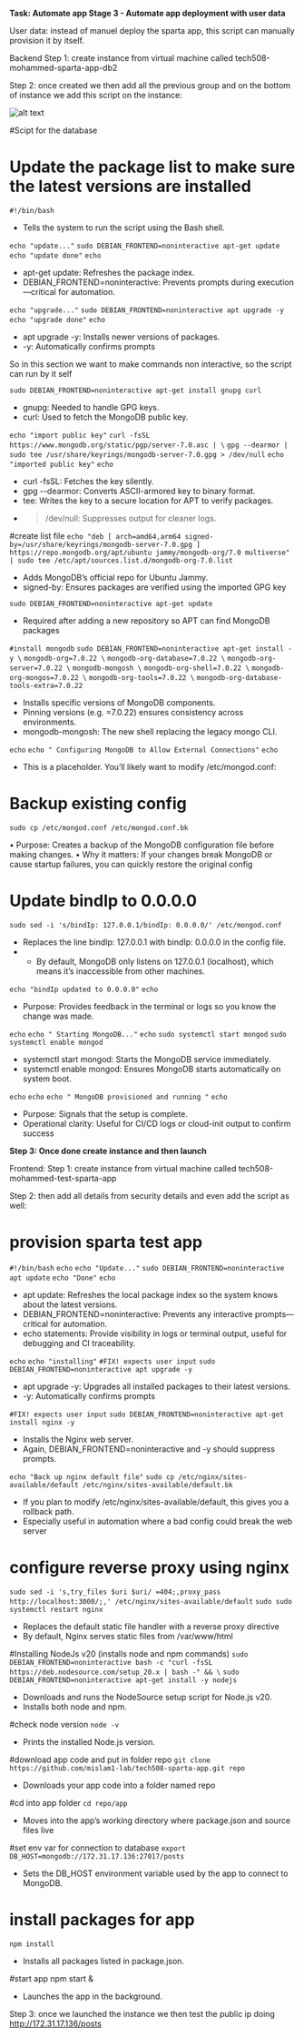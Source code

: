 
**Task: Automate app Stage 3 - Automate app deployment with user data**

User data:  instead of manuel deploy the sparta app, this script can manually provision it by itself.

Backend 
Step 1: create instance from virtual machine called tech508-mohammed-sparta-app-db2

Step 2: once created we then add all the previous group and on the bottom of instance we add this script on the instance: 


![alt text](/Image%20folder/image-95.png)

#Scipt for the database
 
# Update the package list to make sure the latest versions are installed

`#!/bin/bash`
- Tells the system to run the script using the Bash shell. 

`echo "update..."`
`sudo DEBIAN_FRONTEND=noninteractive apt-get update`
`echo "update done"`
`echo`

- apt-get update: Refreshes the package index.
- DEBIAN_FRONTEND=noninteractive: Prevents prompts during execution—critical for automation.

`echo "upgrade..."`
`sudo DEBIAN_FRONTEND=noninteractive apt upgrade -y`
`echo "upgrade done"`
`echo`

- apt upgrade -y: Installs newer versions of packages.
- -y: Automatically confirms prompts

So in this section we want to make commands non interactive, so the script can run by it self
 
`sudo DEBIAN_FRONTEND=noninteractive apt-get install gnupg curl`

- gnupg: Needed to handle GPG keys.
- curl: Used to fetch the MongoDB public key.

`echo "import public key"`
`curl -fsSL https://www.mongodb.org/static/pgp/server-7.0.asc | \`
`gpg --dearmor | sudo tee /usr/share/keyrings/mongodb-server-7.0.gpg > /dev/null`
`echo "imported public key"`
`echo`

- curl -fsSL: Fetches the key silently.
- gpg --dearmor: Converts ASCII-armored key to binary format.
- tee: Writes the key to a secure location for APT to verify packages.
- > /dev/null: Suppresses output for cleaner logs.

#create list file
`echo "deb [ arch=amd64,arm64 signed-by=/usr/share/keyrings/mongodb-server-7.0.gpg ] https://repo.mongodb.org/apt/ubuntu jammy/mongodb-org/7.0 multiverse" | sudo tee /etc/apt/sources.list.d/mongodb-org-7.0.list`

 - Adds MongoDB’s official repo for Ubuntu Jammy.
- signed-by: Ensures packages are verified using the imported GPG key

`sudo DEBIAN_FRONTEND=noninteractive apt-get update`

- Required after adding a new repository so APT can find MongoDB packages


`#install mongodb`
`sudo DEBIAN_FRONTEND=noninteractive apt-get install -y \`
   `mongodb-org=7.0.22 \`
   `mongodb-org-database=7.0.22 \`
   `mongodb-org-server=7.0.22 \`
   `mongodb-mongosh \`
   `mongodb-org-shell=7.0.22 \`
   `mongodb-org-mongos=7.0.22 \`
   `mongodb-org-tools=7.0.22 \`
   `mongodb-org-database-tools-extra=7.0.22`
   
- Installs specific versions of MongoDB components.
- Pinning versions (e.g. =7.0.22) ensures consistency across environments.
- mongodb-mongosh: The new shell replacing the legacy mongo CLI.

   
`echo`
`echo " Configuring MongoDB to Allow External Connections"`
`echo`

- This is a placeholder. You’ll likely want to modify /etc/mongod.conf:

# Backup existing config
`sudo cp /etc/mongod.conf /etc/mongod.conf.bk`

• 	Purpose: Creates a backup of the MongoDB configuration file before making changes.
• 	Why it matters: If your changes break MongoDB or cause startup failures, you can quickly restore the original config

# Update bindIp to 0.0.0.0
`sudo sed -i 's/bindIp: 127.0.0.1/bindIp: 0.0.0.0/' /etc/mongod.conf`
- Replaces the line bindIp: 127.0.0.1 with bindIp: 0.0.0.0 in the config file.
- - By default, MongoDB only listens on 127.0.0.1 (localhost), which means it’s inaccessible from other machines.

`echo "bindIp updated to 0.0.0.0"`
`echo`
- Purpose: Provides feedback in the terminal or logs so you know the change was made.

`echo`
`echo " Starting MongoDB..."`
`echo`
`sudo systemctl start mongod`
`sudo systemctl enable mongod`

- systemctl start mongod: Starts the MongoDB service immediately.
- systemctl enable mongod: Ensures MongoDB starts automatically on system boot.

 
`echo`
`echo`
`echo " MongoDB provisioned and running "`
`echo`

- Purpose: Signals that the setup is complete.
- Operational clarity: Useful for CI/CD logs or cloud-init output to confirm success

**Step 3: Once done create instance and then launch**

Frontend:
Step 1: create instance from virtual machine called tech508-mohammed-test-sparta-app

Step 2: then add all details from security details and even add the script as well:

# provision sparta test app
`#!/bin/bash`
`echo`
`echo "Update..."`
`sudo DEBIAN_FRONTEND=noninteractive apt update`
`echo "Done"`
`echo`

- apt update: Refreshes the local package index so the system knows about the latest versions.
- DEBIAN_FRONTEND=noninteractive: Prevents any interactive prompts—critical for automation.
- echo statements: Provide visibility in logs or terminal output, useful for debugging and CI traceability.

`echo`
`echo "installing"`
`#FIX! expects user input`
`sudo DEBIAN_FRONTEND=noninteractive apt upgrade -y`

- apt upgrade -y: Upgrades all installed packages to their latest versions.
- -y: Automatically confirms prompts


`#FIX! expects user input`
`sudo DEBIAN_FRONTEND=noninteractive apt-get install nginx -y`

- Installs the Nginx web server.
- Again, DEBIAN_FRONTEND=noninteractive and -y should suppress prompts.


`echo "Back up nginx default file"`
`sudo cp /etc/nginx/sites-available/default /etc/nginx/sites-available/default.bk`

- If you plan to modify /etc/nginx/sites-available/default, this gives you a rollback path.
- Especially useful in automation where a bad config could break the web server


# configure reverse proxy using nginx
`sudo sed -i 's,try_files $uri $uri/ =404;,proxy_pass http://localhost:3000/;,' /etc/nginx/sites-available/default`
`sudo sudo systemctl restart nginx `
- Replaces the default static file handler with a reverse proxy directive
- By default, Nginx serves static files from /var/www/html

#Installing NodeJs v20 (installs node and npm commands)
`sudo DEBIAN_FRONTEND=noninteractive bash -c "curl -fsSL https://deb.nodesource.com/setup_20.x | bash -" && \`
`sudo DEBIAN_FRONTEND=noninteractive apt-get install -y nodejs`

- Downloads and runs the NodeSource setup script for Node.js v20.
- Installs both node and npm.

#check node version
`node -v`
- Prints the installed Node.js version.
  
#download app code and put in folder repo
`git clone https://github.com/mislam1-lab/tech508-sparta-app.git repo`
-  Downloads your app code into a folder named repo

#cd into app folder
`cd repo/app`
- Moves into the app’s working directory where package.json and source files live

#set env var for connection to database
`export DB_HOST=mongodb://172.31.17.136:27017/posts`
- Sets the DB_HOST environment variable used by the app to connect to MongoDB.

# install packages for app
`npm install`
- Installs all packages listed in package.json.

#start app
npm start &
- Launches the app in the background.
  
Step 3: once we launched the instance we then test the public ip doing http://172.31.17.136/posts 
